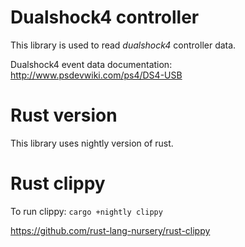 # Dualshock4 controller

This library is used to read _dualshock4_ controller data.

Dualshock4 event data documentation: http://www.psdevwiki.com/ps4/DS4-USB

# Rust version

This library uses nightly version of rust.

# Rust clippy

To run clippy: `cargo +nightly clippy`

https://github.com/rust-lang-nursery/rust-clippy
